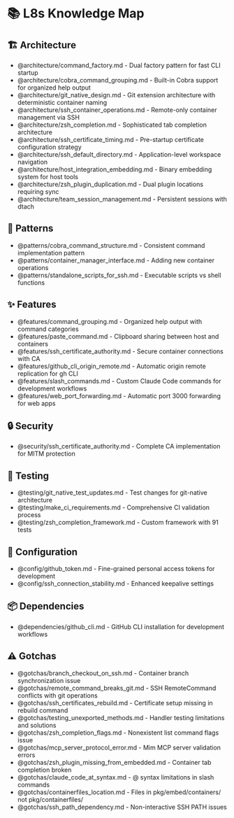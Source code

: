 # 📚 L8s Knowledge Map

## 🏗️ Architecture

- @architecture/command_factory.md - Dual factory pattern for fast CLI startup
- @architecture/cobra_command_grouping.md - Built-in Cobra support for organized help output
- @architecture/git_native_design.md - Git extension architecture with deterministic container naming
- @architecture/ssh_container_operations.md - Remote-only container management via SSH
- @architecture/zsh_completion.md - Sophisticated tab completion architecture
- @architecture/ssh_certificate_timing.md - Pre-startup certificate configuration strategy
- @architecture/ssh_default_directory.md - Application-level workspace navigation
- @architecture/host_integration_embedding.md - Binary embedding system for host tools
- @architecture/zsh_plugin_duplication.md - Dual plugin locations requiring sync
- @architecture/team_session_management.md - Persistent sessions with dtach

## 📐 Patterns

- @patterns/cobra_command_structure.md - Consistent command implementation pattern
- @patterns/container_manager_interface.md - Adding new container operations
- @patterns/standalone_scripts_for_ssh.md - Executable scripts vs shell functions

## ✨ Features

- @features/command_grouping.md - Organized help output with command categories
- @features/paste_command.md - Clipboard sharing between host and containers
- @features/ssh_certificate_authority.md - Secure container connections with CA
- @features/github_cli_origin_remote.md - Automatic origin remote replication for gh CLI
- @features/slash_commands.md - Custom Claude Code commands for development workflows
- @features/web_port_forwarding.md - Automatic port 3000 forwarding for web apps

## 🔒 Security

- @security/ssh_certificate_authority.md - Complete CA implementation for MITM protection

## 🧪 Testing

- @testing/git_native_test_updates.md - Test changes for git-native architecture
- @testing/make_ci_requirements.md - Comprehensive CI validation process
- @testing/zsh_completion_framework.md - Custom framework with 91 tests

## 🔧 Configuration

- @config/github_token.md - Fine-grained personal access tokens for development
- @config/ssh_connection_stability.md - Enhanced keepalive settings

## 📦 Dependencies

- @dependencies/github_cli.md - GitHub CLI installation for development workflows

## ⚠️ Gotchas

- @gotchas/branch_checkout_on_ssh.md - Container branch synchronization issue
- @gotchas/remote_command_breaks_git.md - SSH RemoteCommand conflicts with git operations
- @gotchas/ssh_certificates_rebuild.md - Certificate setup missing in rebuild command
- @gotchas/testing_unexported_methods.md - Handler testing limitations and solutions
- @gotchas/zsh_completion_flags.md - Nonexistent list command flags issue
- @gotchas/mcp_server_protocol_error.md - Mim MCP server validation errors
- @gotchas/zsh_plugin_missing_from_embedded.md - Container tab completion broken
- @gotchas/claude_code_at_syntax.md - @ syntax limitations in slash commands
- @gotchas/containerfiles_location.md - Files in pkg/embed/containers/ not pkg/containerfiles/
- @gotchas/ssh_path_dependency.md - Non-interactive SSH PATH issues